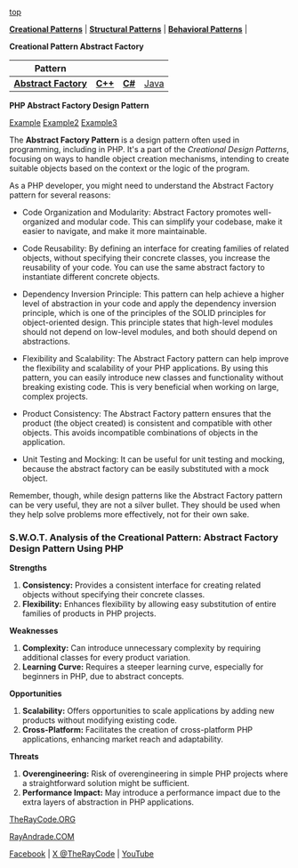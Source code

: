 [top](../README.md)

**[Creational Patterns](../README.md)** | **[Structural Patterns](../../Structural/README.md)** | **[Behavioral Patterns](../../Behavioral/README.md)** |

**Creational Pattern Abstract Factory**

|Pattern|   |   |   |
|---|---|---|---|
| [**Abstract Factory**](README.md) | [**C++**](../../../CPP/Creational/AbstractFactory/README.md) | [**C#**](../../../Csharp/Creational/AbstractFactory/README.md) | [Java](../../../Java/Creational/AbstractFactory/README.md) 

**PHP Abstract Factory Design Pattern**

[Example](Example/README.md) [Example2](Example2/README.md) [Example3](Example3/README.md)

The **Abstract Factory Pattern** is a design pattern often used in programming, including in PHP. It's a part of the *Creational Design Patterns*, focusing on ways to handle object creation mechanisms, intending to create suitable objects based on the context or the logic of the program.

As a PHP developer, you might need to understand the Abstract Factory pattern for several reasons:

- Code Organization and Modularity: Abstract Factory promotes well-organized and modular code. This can simplify your codebase, make it easier to navigate, and make it more maintainable.

- Code Reusability: By defining an interface for creating families of related objects, without specifying their concrete classes, you increase the reusability of your code. You can use the same abstract factory to instantiate different concrete objects.

- Dependency Inversion Principle: This pattern can help achieve a higher level of abstraction in your code and apply the dependency inversion principle, which is one of the principles of the SOLID principles for object-oriented design. This principle states that high-level modules should not depend on low-level modules, and both should depend on abstractions.

- Flexibility and Scalability: The Abstract Factory pattern can help improve the flexibility and scalability of your PHP applications. By using this pattern, you can easily introduce new classes and functionality without breaking existing code. This is very beneficial when working on large, complex projects.

- Product Consistency: The Abstract Factory pattern ensures that the product (the object created) is consistent and compatible with other objects. This avoids incompatible combinations of objects in the application.

- Unit Testing and Mocking: It can be useful for unit testing and mocking, because the abstract factory can be easily substituted with a mock object.

Remember, though, while design patterns like the Abstract Factory pattern can be very useful, they are not a silver bullet. They should be used when they help solve problems more effectively, not for their own sake.

### S.W.O.T. Analysis of the Creational Pattern: Abstract Factory Design Pattern Using PHP

**Strengths**
1. **Consistency:** Provides a consistent interface for creating related objects without specifying their concrete classes.
2. **Flexibility:** Enhances flexibility by allowing easy substitution of entire families of products in PHP projects.

**Weaknesses**
1. **Complexity:** Can introduce unnecessary complexity by requiring additional classes for every product variation.
2. **Learning Curve:** Requires a steeper learning curve, especially for beginners in PHP, due to abstract concepts.

**Opportunities**
1. **Scalability:** Offers opportunities to scale applications by adding new products without modifying existing code.
2. **Cross-Platform:** Facilitates the creation of cross-platform PHP applications, enhancing market reach and adaptability.

**Threats**
1. **Overengineering:** Risk of overengineering in simple PHP projects where a straightforward solution might be sufficient.
2. **Performance Impact:** May introduce a performance impact due to the extra layers of abstraction in PHP applications.

[TheRayCode.ORG](https://www.TheRayCode.org)

[RayAndrade.COM](https://www.RayAndrade.com)


[Facebook](https://www.facebook.com/TheRayCode/) | [X @TheRayCode](https://www.x.com/TheRayCode/) | [YouTube](https://www.youtube.com/TheRayCode/)
